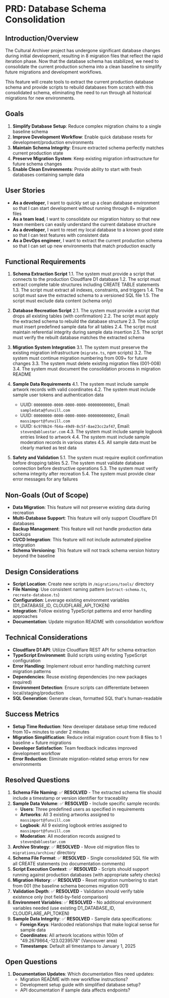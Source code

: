 # PRD: Database Schema Consolidation

## Introduction/Overview

The Cultural Archiver project has undergone significant database changes during initial development, resulting in 8 migration files that reflect the rapid iteration phase. Now that the database schema has stabilized, we need to consolidate the current production schema into a clean baseline to simplify future migrations and development workflows.

This feature will create tools to extract the current production database schema and provide scripts to rebuild databases from scratch with this consolidated schema, eliminating the need to run through all historical migrations for new environments.

## Goals

1. **Simplify Database Setup**: Reduce complex migration chains to a single baseline schema
2. **Improve Development Workflow**: Enable quick database resets for development/production environments
3. **Maintain Schema Integrity**: Ensure extracted schema perfectly matches current production state
4. **Preserve Migration System**: Keep existing migration infrastructure for future schema changes
5. **Enable Clean Environments**: Provide ability to start with fresh databases containing sample data

## User Stories

- **As a developer**, I want to quickly set up a clean database environment so that I can start development without running through 8+ migration files
- **As a team lead**, I want to consolidate our migration history so that new team members can easily understand the current database structure
- **As a developer**, I want to reset my local database to a known good state so that I can test features with consistent data
- **As a DevOps engineer**, I want to extract the current production schema so that I can set up new environments that match production exactly

## Functional Requirements

1. **Schema Extraction Script** 1.1. The system must provide a script that connects to the production Cloudflare D1 database 1.2. The script must extract complete table structures including CREATE TABLE statements 1.3. The script must extract all indexes, constraints, and triggers 1.4. The script must save the extracted schema to a versioned SQL file 1.5. The script must exclude data content (schema only)

2. **Database Recreation Script** 2.1. The system must provide a script that drops all existing tables (with confirmation) 2.2. The script must apply the extracted schema to rebuild the database structure 2.3. The script must insert predefined sample data for all tables 2.4. The script must maintain referential integrity during sample data insertion 2.5. The script must verify the rebuilt database matches the extracted schema

3. **Migration System Integration** 3.1. The system must preserve the existing migration infrastructure (`migrate.ts`, npm scripts) 3.2. The system must continue migration numbering from 009+ for future changes 3.3. The system must delete existing migration files (001-008) 3.4. The system must document the consolidation process in migration README

4. **Sample Data Requirements** 4.1. The system must include sample artwork records with valid coordinates 4.2. The system must include sample user tokens and authentication data
   - UUID: `00000000-0000-0000-0000-000000000001`, Email: `sampledata@funvill.com`
   - UUID: `00000000-0000-0000-0000-000000000002`, Email: `massimport@funvill.com`
   - UUID: `6c970b24-f64a-49d9-8c5f-8ae23cc2af47`, Email: `steven@abluestar.com` 4.3. The system must include sample logbook entries linked to artwork 4.4. The system must include sample moderation records in various states 4.5. All sample data must be clearly marked as test data

5. **Safety and Validation** 5.1. The system must require explicit confirmation before dropping tables 5.2. The system must validate database connection before destructive operations 5.3. The system must verify schema integrity after recreation 5.4. The system must provide clear error messages for any failures

## Non-Goals (Out of Scope)

- **Data Migration**: This feature will not preserve existing data during recreation
- **Multi-Database Support**: This feature will only support Cloudflare D1 databases
- **Backup Management**: This feature will not handle production data backups
- **CI/CD Integration**: This feature will not include automated pipeline integration
- **Schema Versioning**: This feature will not track schema version history beyond the baseline

## Design Considerations

- **Script Location**: Create new scripts in `/migrations/tools/` directory
- **File Naming**: Use consistent naming pattern (`extract-schema.ts`, `recreate-database.ts`)
- **Configuration**: Leverage existing environment variables (D1_DATABASE_ID, CLOUDFLARE_API_TOKEN)
- **Integration**: Follow existing TypeScript patterns and error handling approaches
- **Documentation**: Update migration README with consolidation workflow

## Technical Considerations

- **Cloudflare D1 API**: Utilize Cloudflare REST API for schema extraction
- **TypeScript Environment**: Build scripts using existing TypeScript configuration
- **Error Handling**: Implement robust error handling matching current migration patterns
- **Dependencies**: Reuse existing dependencies (no new packages required)
- **Environment Detection**: Ensure scripts can differentiate between local/staging/production
- **SQL Generation**: Generate clean, formatted SQL that's human-readable

## Success Metrics

- **Setup Time Reduction**: New developer database setup time reduced from 10+ minutes to under 2 minutes
- **Migration Simplification**: Reduce initial migration count from 8 files to 1 baseline + future migrations
- **Developer Satisfaction**: Team feedback indicates improved development workflow
- **Error Reduction**: Eliminate migration-related setup errors for new environments

## Resolved Questions

1. **Schema File Naming**: ✅ **RESOLVED** - The extracted schema file should include a timestamp or version identifier for traceability
2. **Sample Data Volume**: ✅ **RESOLVED** - Include specific sample records:
   - **Users**: Three predefined users as specified in requirements
   - **Artworks**: All 3 existing artworks assigned to `massimport@funvill.com`
   - **Logbook**: All 9 existing logbook entries assigned to `massimport@funvill.com`
   - **Moderation**: All moderation records assigned to `steven@abluestar.com`
3. **Archive Strategy**: ✅ **RESOLVED** - Move old migration files to `migrations/archive/` directory
4. **Schema File Format**: ✅ **RESOLVED** - Single consolidated SQL file with all CREATE statements (no documentation comments)
5. **Script Execution Context**: ✅ **RESOLVED** - Scripts should support running against production databases (with appropriate safety checks)
6. **Migration History**: ✅ **RESOLVED** - Reset migration numbering to start from 001 (the baseline schema becomes migration 001)
7. **Validation Depth**: ✅ **RESOLVED** - Validation should verify table existence only (not field-by-field comparison)
8. **Environment Variables**: ✅ **RESOLVED** - No additional environment variables needed (use existing D1_DATABASE_ID, CLOUDFLARE_API_TOKEN)
9. **Sample Data Integrity**: ✅ **RESOLVED** - Sample data specifications:
   - **Foreign Keys**: Hardcoded relationships that make logical sense for sample data
   - **Coordinates**: All artwork locations within 100m of "49.2679864,-123.0239578" (Vancouver area)
   - **Timestamps**: Default all timestamps to January 1, 2025

## Open Questions

1. **Documentation Updates**: Which documentation files need updates:
   - Migration README with new workflow instructions?
   - Development setup guide with simplified database setup?
   - API documentation if sample data affects endpoints?
